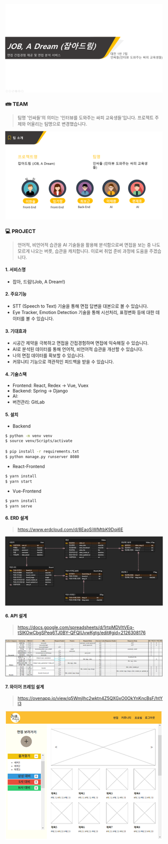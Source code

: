 ![image-20200918112052735](README.assets/image-20200918112052735.png)



### :family: TEAM

> 팀명 '인싸들'의 의미는 '인터뷰를 도와주는 싸피 교육생들'입니다. 프로젝트 주제와 어울리는 팀명으로 변경했습니다.

![image-20200918112006596](README.assets/image-20200918112006596.png)



### :computer: PROJECT

> 언어적, 비언어적 습관을 AI 기술들을 활용해 분석함으로써 면접을 보는 중 나도 모르게 나오는 버릇, 습관을 캐치합니다. 이로써 취업 준비 과정에 도움을 주겠습니다.

#### 1. 서비스명

- 잡아, 드림!(Job, A Dream!)

#### 2. 주요기능

- STT (Speech to Text) 기술을 통해 면접 답변을 대본으로 볼 수 있습니다.
- Eye Tracker, Emotion Detection 기술을 통해 시선처리, 표정변화 등에 대한 데이터를 볼 수 있습니다.

#### 3. 기대효과

- 시공간 제약을 극복하고 면접을 간접경험하며 면접에 익숙해질 수 있습니다.
- AI로 분석된 데이터를 통해 언어적, 비언어적 습관을 개선할 수 있습니다.
- 나의 면접 데이터를 확보할 수 있습니다.
- 커뮤니티 기능으로 객관적인 피드백을 받을 수 있습니다.

#### 4. 기술스택

- Frontend: React, Redex -> Vue, Vuex
- Backend: Spring -> Django
- AI:
- 버전관리: GitLab

#### 5. 설치

- Backend

```bash
$ python -m venv venv
$ source venv/Scripts/activate

$ pip install -r requirements.txt
$ python manage.py runserver 8080
```

- React-Frontend

```bash
$ yarn install
$ yarn start
```

- Vue-Frontend

```bash
$ yarn install
$ yarn serve
```

#### 6. ERD 설계

> https://www.erdcloud.com/d/8EaoSiWMtbK9Dqi6E

![image-20200918112225740](README.assets/image-20200918112225740.png)

#### 6. API 설계

> https://docs.google.com/spreadsheets/d/1rtpMDVltVEq-tSIKOwCbgSPeq6TJ0BY-QFQIUvwKgtg/edit#gid=2126308176

![image-20200918112308618](README.assets/image-20200918112308618.png)

#### 7. 와이어 프레임 설계

>https://ovenapp.io/view/q5WmjIhc2wktn4Z5QXGxO0OkYnKncBsF/htYl3

![image-20200918112355209](README.assets/image-20200918112355209.png)